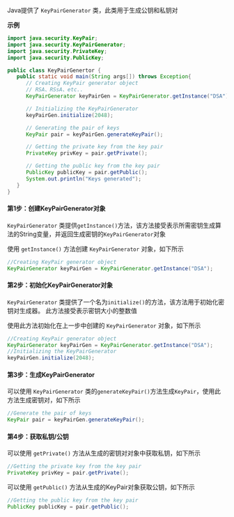 Java提供了 `KeyPairGenerator` 类，此类用于生成公钥和私钥对

**示例**

```java
import java.security.KeyPair;
import java.security.KeyPairGenerator;
import java.security.PrivateKey;
import java.security.PublicKey;

public class KeyPairGenertor {
   public static void main(String args[]) throws Exception{
      // Creating KeyPair generator object
      // RSA、RSsA、etc..
      KeyPairGenerator keyPairGen = KeyPairGenerator.getInstance("DSA");

      // Initializing the KeyPairGenerator
      keyPairGen.initialize(2048);

      // Generating the pair of keys
      KeyPair pair = keyPairGen.generateKeyPair();

      // Getting the private key from the key pair
      PrivateKey privKey = pair.getPrivate();   

      // Getting the public key from the key pair
      PublicKey publicKey = pair.getPublic(); 
      System.out.println("Keys generated");
   }
}
```

#### 第1步：创建KeyPairGenerator对象

`KeyPairGenerator` 类提供`getInstance()`方法，该方法接受表示所需密钥生成算法的String变量，并返回生成密钥的`KeyPairGenerator`对象

使用 `getInstance()` 方法创建 `KeyPairGenerator` 对象，如下所示

```java
//Creating KeyPair generator object
KeyPairGenerator keyPairGen = KeyPairGenerator.getInstance("DSA");
```

#### 第2步：初始化KeyPairGenerator对象

`KeyPairGenerator` 类提供了一个名为`initialize()`的方法，该方法用于初始化密钥对生成器。 此方法接受表示密钥大小的整数值

使用此方法初始化在上一步中创建的 `KeyPairGenerator` 对象，如下所示

```java
//Creating KeyPair generator object
KeyPairGenerator keyPairGen = KeyPairGenerator.getInstance("DSA");
//Initializing the KeyPairGenerator
keyPairGen.initialize(2048);
```

#### 第3步：生成KeyPairGenerator

可以使用 `KeyPairGenerator` 类的`generateKeyPair()`方法生成`KeyPair`，使用此方法生成密钥对，如下所示

```java
//Generate the pair of keys
KeyPair pair = keyPairGen.generateKeyPair();
```

#### 第4步：获取私钥/公钥

可以使用 `getPrivate()` 方法从生成的密钥对对象中获取私钥，如下所示

```java
//Getting the private key from the key pair
PrivateKey privKey = pair.getPrivate();
```

可以使用 `getPublic()` 方法从生成的KeyPair对象获取公钥，如下所示

```java
//Getting the public key from the key pair
PublicKey publicKey = pair.getPublic();
```

